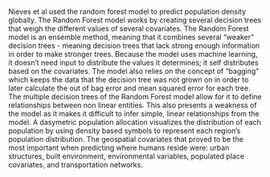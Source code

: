 Nieves et al used the random forest model to predict population density globally. The Random Forest model works by creating several decision trees that weigh the different values of several covariates. The Random Forest model is an ensemble method, meaning that it combines several “weaker” decision trees - meaning decision trees that lack strong enough information in order to make stronger trees. Because the model uses machine learning, it doesn’t need input to distribute the values it determines; it self distributes based on the covariates. The model also relies on the concept of “bagging” which keeps the data that the decision tree was not grown on in order to later calculate the out of bag error and mean squared error for each tree. The multiple decision trees of the Random Forest model allow for it to define relationships between non linear entities. This also presents a weakness of the model as it makes it difficult to infer simple, linear relationships from the model.  A dasymetric population allocation visualizes the distribution of each population by using density based symbols to represent each region’s population distribution. The geospatial covariates that proved to be the most important when predicting where humans reside were: urban structures, built environment, environmental variables, populated place covariates, and transportation networks.
